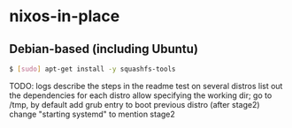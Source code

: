# nixos-in-place

## Debian-based (including Ubuntu)
```bash
$ [sudo] apt-get install -y squashfs-tools
```

TODO:
  logs
  describe the steps in the readme
  test on several distros
  list out the dependencies for each distro
  allow specifying the working dir; go to /tmp, by default
  add grub entry to boot previous distro (after stage2)
  change "starting systemd" to mention stage2
